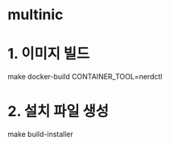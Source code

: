 # multinic

# 1. 이미지 빌드
make docker-build CONTAINER_TOOL=nerdctl

# 2. 설치 파일 생성
make build-installer